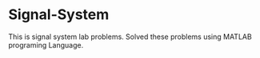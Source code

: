 # Signal-System
This is signal system lab problems. Solved these problems using MATLAB programing Language.

